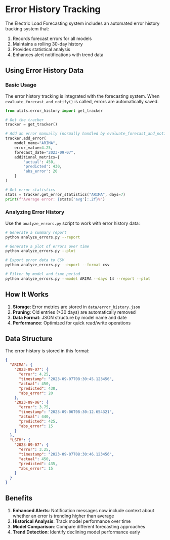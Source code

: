 # Error History Tracking

The Electric Load Forecasting system includes an automated error history tracking system that:

1. Records forecast errors for all models
2. Maintains a rolling 30-day history
3. Provides statistical analysis
4. Enhances alert notifications with trend data

## Using Error History Data

### Basic Usage

The error history tracking is integrated with the forecasting system. When `evaluate_forecast_and_notify()` is called, errors are automatically saved.

```python
from utils.error_history import get_tracker

# Get the tracker
tracker = get_tracker()

# Add an error manually (normally handled by evaluate_forecast_and_notify)
tracker.add_error(
    model_name="ARIMA",
    error_value=4.25,
    forecast_date="2023-09-07",
    additional_metrics={
        'actual': 450,
        'predicted': 430,
        'abs_error': 20
    }
)

# Get error statistics
stats = tracker.get_error_statistics("ARIMA", days=7)
print(f"Average error: {stats['avg']:.2f}%")
```

### Analyzing Error History

Use the `analyze_errors.py` script to work with error history data:

```bash
# Generate a summary report
python analyze_errors.py --report

# Generate a plot of errors over time
python analyze_errors.py --plot

# Export error data to CSV
python analyze_errors.py --export --format csv

# Filter by model and time period
python analyze_errors.py --model ARIMA --days 14 --report --plot
```

## How It Works

1. **Storage**: Error metrics are stored in `data/error_history.json`
2. **Pruning**: Old entries (>30 days) are automatically removed
3. **Data Format**: JSON structure by model name and date
4. **Performance**: Optimized for quick read/write operations

## Data Structure

The error history is stored in this format:

```json
{
  "ARIMA": {
    "2023-09-07": {
      "error": 4.25,
      "timestamp": "2023-09-07T08:30:45.123456",
      "actual": 450,
      "predicted": 430,
      "abs_error": 20
    },
    "2023-09-06": {
      "error": 3.75,
      "timestamp": "2023-09-06T08:30:12.654321",
      "actual": 440,
      "predicted": 425,
      "abs_error": 15
    }
  },
  "LSTM": {
    "2023-09-07": {
      "error": 3.25,
      "timestamp": "2023-09-07T08:30:46.123456",
      "actual": 450,
      "predicted": 435,
      "abs_error": 15
    }
  }
}
```

## Benefits

1. **Enhanced Alerts**: Notification messages now include context about whether an error is trending higher than average
2. **Historical Analysis**: Track model performance over time
3. **Model Comparison**: Compare different forecasting approaches
4. **Trend Detection**: Identify declining model performance early